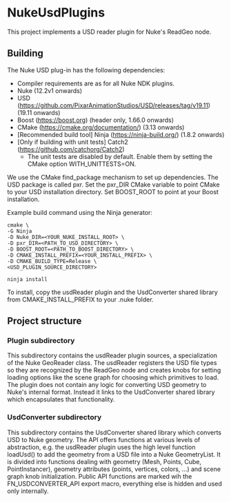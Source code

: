 # NukeUsdPlugins

This project implements a USD reader plugin for Nuke's ReadGeo node.

## Building
The Nuke USD plug-in has the following dependencies:
- Compiler requirements are as for all Nuke NDK plugins.
- Nuke (12.2v1 onwards)
- USD (https://github.com/PixarAnimationStudios/USD/releases/tag/v19.11) (19.11 onwards)
- Boost (https://boost.org) (header only, 1.66.0 onwards)
- CMake (https://cmake.org/documentation/) (3.13 onwards)
- [Recommended build tool] Ninja (https://ninja-build.org/) (1.8.2 onwards)
- [Only if building with unit tests] Catch2 (https://github.com/catchorg/Catch2)
  - The unit tests are disabled by default. Enable them by setting the CMake option WITH_UNITTESTS=ON.

We use the CMake find_package mechanism to set up dependencies.
The USD package is called pxr. Set the pxr_DIR CMake variable to
point CMake to your USD installation directory.
Set BOOST_ROOT to point at your Boost installation.

Example build command using the Ninja generator:

```
cmake \
-G Ninja
-D Nuke_DIR=<YOUR_NUKE_INSTALL_ROOT> \
-D pxr_DIR=<PATH_TO_USD_DIRECTORY> \
-D BOOST_ROOT=<PATH_TO_BOOST_DIRECTORY> \
-D CMAKE_INSTALL_PREFIX=<YOUR_INSTALL_PREFIX> \
-D CMAKE_BUILD_TYPE=Release \
<USD_PLUGIN_SOURCE_DIRECTORY>

ninja install
```

To install, copy the usdReader plugin and the UsdConverter shared library
from CMAKE_INSTALL_PREFIX to your .nuke folder.

## Project structure

### Plugin subdirectory

This subdirectory contains the usdReader plugin sources, a specialization of the Nuke GeoReader class. The usdReader registers the USD file types so they are recognized by the ReadGeo node and creates knobs for setting loading options like the scene graph for choosing which primitives to load. The plugin does not contain any logic for converting USD geometry to Nuke's internal format. Instead it links to the UsdConverter shared library which encapsulates that functionality.

### UsdConverter subdirectory

This subdirectory contains the UsdConverter shared library which converts USD to Nuke geometry. The API offers functions at various levels of abstraction, e.g. the usdReader plugin uses the high level function loadUsd() to add the geometry from a USD file into a Nuke GeometryList. It is divided into functions dealing with geometry (Mesh, Points, Cube, PointInstancer), geometry attributes (points, vertices, colors, ...) and scene graph knob initialization. Public API functions are marked wih
the FN_USDCONVERTER_API export macro, everything else is hidden and used only internally.
